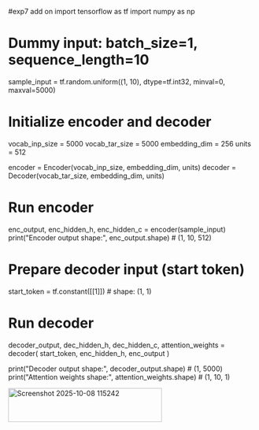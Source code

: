 #exp7 add on
import tensorflow as tf
import numpy as np

# Dummy input: batch_size=1, sequence_length=10
sample_input = tf.random.uniform((1, 10), dtype=tf.int32, minval=0, maxval=5000)

# Initialize encoder and decoder
vocab_inp_size = 5000
vocab_tar_size = 5000
embedding_dim = 256
units = 512

encoder = Encoder(vocab_inp_size, embedding_dim, units)
decoder = Decoder(vocab_tar_size, embedding_dim, units)

# Run encoder
enc_output, enc_hidden_h, enc_hidden_c = encoder(sample_input)
print("Encoder output shape:", enc_output.shape)  # (1, 10, 512)

# Prepare decoder input (start token)
start_token = tf.constant([[1]])  # shape: (1, 1)

# Run decoder
decoder_output, dec_hidden_h, dec_hidden_c, attention_weights = decoder(
    start_token, enc_hidden_h, enc_output
)

print("Decoder output shape:", decoder_output.shape)         # (1, 5000)
print("Attention weights shape:", attention_weights.shape)   # (1, 10, 1)

<img width="312" height="69" alt="Screenshot 2025-10-08 115242" src="https://github.com/user-attachments/assets/3e21225e-2124-4cbb-8ff4-f31ee991a7d9" />
